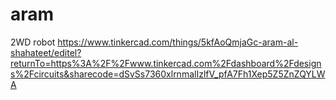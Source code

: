 # aram
 2WD robot
https://www.tinkercad.com/things/5kfAoQmjaGc-aram-al-shahateet/editel?returnTo=https%3A%2F%2Fwww.tinkercad.com%2Fdashboard%2Fdesigns%2Fcircuits&sharecode=dSvSs7360xlrnmalIzlfV_pfA7Fh1Xep5Z5ZnZQYLWA
